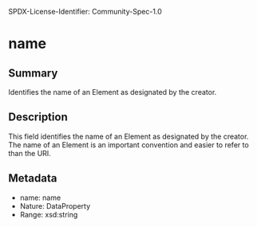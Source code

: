 SPDX-License-Identifier: Community-Spec-1.0

# name

## Summary

Identifies the name of an Element as designated by the creator.

## Description

This field identifies the name of an Element as designated by the creator. 
The name of an Element is an important convention and easier to refer to than the URI.

## Metadata

- name: name
- Nature: DataProperty
- Range: xsd:string
